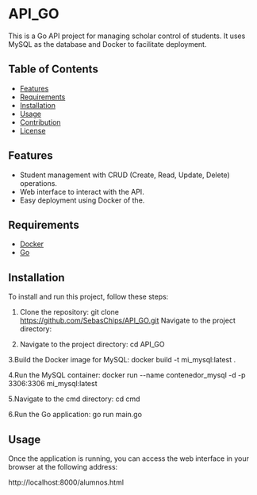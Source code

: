 # API_GO

This is a Go API project for managing scholar control of students. It uses MySQL as the database and Docker to facilitate deployment.

## Table of Contents

- [Features](#features)
- [Requirements](#requirements)
- [Installation](#installation)
- [Usage](#usage)
- [Contribution](#contribution)
- [License](#license)

## Features

- Student management with CRUD (Create, Read, Update, Delete) operations.
- Web interface to interact with the API.
- Easy deployment using Docker of the.

## Requirements
- [Docker](https://www.docker.com/get-started)
- [Go](https://golang.org/doc/install)

## Installation

To install and run this project, follow these steps:

1. Clone the repository:
   git clone https://github.com/SebasChips/API_GO.git
   Navigate to the project directory:

2. Navigate to the project directory:
  cd API_GO

3.Build the Docker image for MySQL:
  docker build -t mi_mysql:latest .

4.Run the MySQL container:
  docker run --name contenedor_mysql -d -p 3306:3306 mi_mysql:latest

5.Navigate to the cmd directory:
  cd cmd

6.Run the Go application:
  go run main.go

## Usage

Once the application is running, you can access the web interface in your browser at the following address:

http://localhost:8000/alumnos.html
